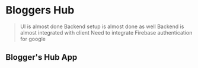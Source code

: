 # Bloggers Hub

> UI is almost done
> Backend setup is almost done as well
> Backend is almost integrated with client
> Need to integrate Firebase authentication for google

## Blogger's Hub App
